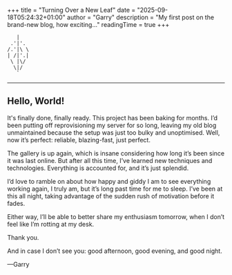 +++
title = "Turning Over a New Leaf"
date = "2025-09-18T05:24:32+01:00"
author = "Garry"
description = "My first post on the brand-new blog, how exciting..."
readingTime = true
+++

```
   |
 .'|'.
/.'|\ \
| /|'.|
 \ |\/
  \|/
   `
```

---

## Hello, World!

It's finally done, finally ready. This project has been baking for months. I’d been putting off reprovisioning my server for so long, leaving my old blog unmaintained because the setup was just too bulky and unoptimised. Well, now it’s perfect: reliable, blazing-fast, just perfect.

The gallery is up again, which is insane considering how long it’s been since it was last online. But after all this time, I’ve learned new techniques and technologies. Everything is accounted for, and it’s just splendid.

I’d love to ramble on about how happy and giddy I am to see everything working again, I truly am, but it’s long past time for me to sleep. I’ve been at this all night, taking advantage of the sudden rush of motivation before it fades.

Either way, I’ll be able to better share my enthusiasm tomorrow, when I don’t feel like I’m rotting at my desk.

Thank you.

And in case I don’t see you: good afternoon, good evening, and good night.

—Garry
